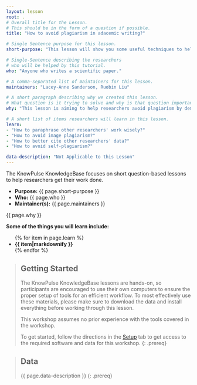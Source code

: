 ```yaml
---
layout: lesson
root: .
# Overall title for the Lesson.
# This should be in the form of a question if possible.
title: "How to avoid plagiarism in adacemic writing?"

# Single Sentence purpose for this lesson.
short-purpose: "This lesson will show you some useful techniques to help avoid plagiarism in your academic writing."

# Single-Sentence describing the researchers
# who will be helped by this tutorial.
who: "Anyone who writes a scientific paper."

# A comma-separated list of maintainers for this lesson.
maintainers: "Lacey-Anne Sanderson, Ruobin Liu"

# A short paragraph describing why we created this lesson.
# What question is it trying to solve and why is that question important.
why: "This lesson is aiming to help researchers avoid plagiarism by demonstrating examples and useful techniques. Plagiarism is considered a serious academic offense."

# A short list of items researchers will learn in this lesson.
learn:
- "How to paraphrase other researchers' work wisely?"
- "How to avoid image plagiarism?"
- "How to better cite other researchers' data?"
- "How to avoid self-plagiarism?"

data-description: "Not Applicable to this Lesson"
---
```


The KnowPulse KnowledgeBase focuses on short question-based lessons to help researchers get their work done.

- **Purpose:** {{ page.short-purpose }}
- **Who:** {{ page.who }}
- **Maintainer(s):** {{ page.maintainers }}

{{ page.why }}

<strong>Some of the things you will learn include:</strong>
<ul>
	{% for item in page.learn %}
	<li style="font-weight:bold">{{ item|markdownify }}</li>
	{% endfor %}
</ul>

> ## Getting Started
>
> The KnowPulse KnowledgeBase lessons are hands-on, so participants are
> encouraged to use their own computers to ensure the proper setup of tools
> for an efficient workflow. To most effectively use these materials,
> please make sure to download the data and install everything before
> working through this lesson.
>
> This workshop assumes no prior experience with the tools covered in the
> workshop.
>
> To get started, follow the directions in the [Setup](setup.html) tab to
> get access to the required software and data for this workshop.
{: .prereq}


> ## Data
>
> {{ page.data-description }}
{: .prereq}
